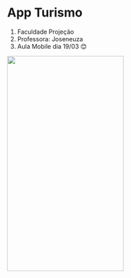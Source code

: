
# App Turismo
1. Faculdade Projeção
2. Professora: Joseneuza
3. Aula Mobile dia 19/03 :blush:


<img src="https://user-images.githubusercontent.com/56988997/112529669-4f442e80-8d84-11eb-827a-10587e32a794.png" width="270" height="500">


